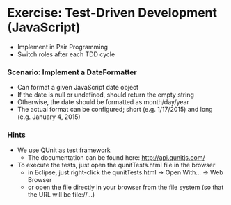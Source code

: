 # Exercise: Test-Driven Development (JavaScript)

- Implement in Pair Programming
- Switch roles after each TDD cycle

### Scenario: Implement a DateFormatter

- Can format a given JavaScript date object
- If the date is null or undefined, should return the empty string
- Otherwise, the date should be formatted as month/day/year
- The actual format can be configured; short (e.g. 1/17/2015) and long (e.g. January 4, 2015)

### Hints

- We use QUnit as test framework
  - The documentation can be found here: http://api.qunitjs.com/
- To execute the tests, just open the qunitTests.html file in the browser
  - in Eclipse, just right-click the qunitTests.html -> Open With... -> Web Browser
  - or open the file directly in your browser from the file system (so that the URL will be file://...)

    